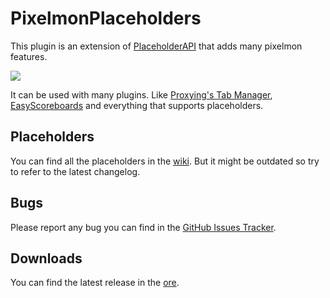 # PixelmonPlaceholders

This plugin is an extension of [PlaceholderAPI](https://forums.spongepowered.org/t/placeholderapi-a-hub-for-your-placeholders/16200) that adds many pixelmon features.

![](https://i.imgur.com/8ua9A7R.png)

It can be used with many plugins. Like [Proxying's Tab Manager](https://forums.spongepowered.org/t/tab-manager-api-5-6-v-1-0-4-customize-your-tab-list/18351), [EasyScoreboards](https://forums.spongepowered.org/t/easy-scoreboards-v2-1-1/12746) and everything that supports placeholders.

Placeholders
---
You can find all the placeholders in the [wiki](https://github.com/happyzleaf/PixelmonPlaceholders/wiki/Placeholders). But it might be outdated so try to refer to the latest changelog.

Bugs
---
Please report any bug you can find in the [GitHub Issues Tracker](https://github.com/happyzleaf/PixelmonPlaceholders/issues).

Downloads
---
You can find the latest release in the [ore](https://ore.spongepowered.org/happyzlife/PixelmonPlaceholders).
